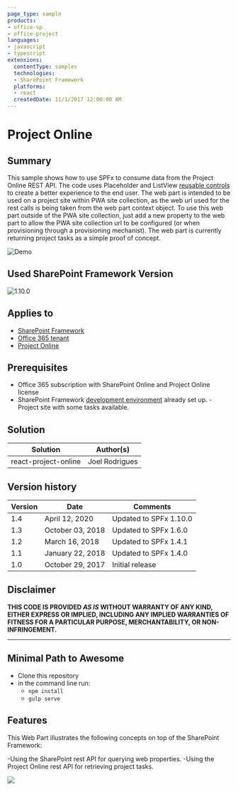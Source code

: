 ```yaml
---
page_type: sample
products:
- office-sp
- office-project
languages:
- javascript
- typescript
extensions:
  contentType: samples
  technologies:
  - SharePoint Framework
  platforms:
  - react
  createdDate: 11/1/2017 12:00:00 AM
---
```

# Project Online

## Summary
This sample shows how to use SPFx to consume data from the Project Online REST API. The code uses Placeholder and ListView [reusable controls](https://github.com/pnp/sp-dev-fx-controls-react) to create a better experience to the end user.
The web part is intended to be used on a project site within PWA site collection, as the web url used for the rest calls is being taken from the web part context object. To use this web part outside of the PWA site collection, just add a new property to the web part to allow the PWA site collection url to be configured (or when provisioning through a provisioning mechanist).
The web part is currently returning project tasks as a simple proof of concept.

![Demo](./assets/Preview.gif)

## Used SharePoint Framework Version 
![1.10.0](https://img.shields.io/badge/drop-1.10.0-green.svg)

## Applies to

* [SharePoint Framework](https://docs.microsoft.com/sharepoint/dev/spfx/sharepoint-framework-overview)
* [Office 365 tenant](https://docs.microsoft.com/sharepoint/dev/spfx/set-up-your-development-environment)
* [Project Online](https://docs.microsoft.com/de-at/office/dev/add-ins/project/)

## Prerequisites
 
- Office 365 subscription with SharePoint Online and Project Online license
- SharePoint Framework [development environment](https://docs.microsoft.com/sharepoint/dev/spfx/set-up-your-development-environment) already set up.
-Project site with some tasks available.

## Solution

Solution|Author(s)
--------|---------
react-project-online|Joel Rodrigues


## Version history

Version|Date|Comments
-------|----|--------
1.4|April 12, 2020|Updated to SPFx 1.10.0
1.3|October 03, 2018|Updated to SPFx 1.6.0
1.2|March 16, 2018|Updated to SPFx 1.4.1
1.1|January 22, 2018|Updated to SPFx 1.4.0
1.0|October 29, 2017|Initial release

## Disclaimer
**THIS CODE IS PROVIDED *AS IS* WITHOUT WARRANTY OF ANY KIND, EITHER EXPRESS OR IMPLIED, INCLUDING ANY IMPLIED WARRANTIES OF FITNESS FOR A PARTICULAR PURPOSE, MERCHANTABILITY, OR NON-INFRINGEMENT.**

---

## Minimal Path to Awesome

- Clone this repository
- in the command line run:
  - `npm install`
  - `gulp serve`

## Features
This Web Part illustrates the following concepts on top of the SharePoint Framework:

-Using the SharePoint rest API for querying web properties.
-Using the Project Online rest API for retrieving project tasks.

<img src="https://telemetry.sharepointpnp.com/sp-dev-fx-webparts/samples/react-project-online" />
